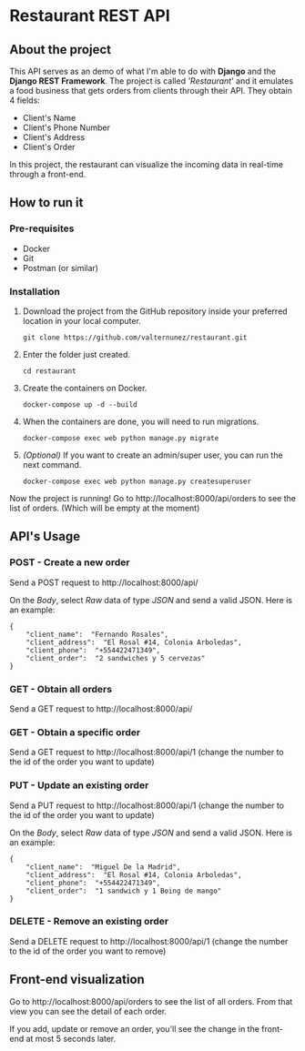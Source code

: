 # Restaurant REST API
##  About the project

This API serves as an demo of what I'm able to do with **Django** and the **Django REST Framework**.
The project is called *'Restaurant*' and it emulates a food business that gets orders from clients through their API. They obtain 4 fields:

 - Client's Name
 - Client's Phone Number
 - Client's Address
 - Client's Order

In this project, the restaurant can visualize the incoming data in real-time through a front-end.

## How to run it

### Pre-requisites
 - Docker
 - Git
 - Postman (or similar)


### Installation
 1. Download the project from the GitHub repository inside your preferred location in your local computer.

	    git clone https://github.com/valternunez/restaurant.git

 2. Enter the folder just created.

	    cd restaurant

 3. Create the containers on Docker.

	    docker-compose up -d --build

 4. When the containers are done, you will need to run migrations. 

	    docker-compose exec web python manage.py migrate

 5. *(Optional)* If you want to create an admin/super user, you can run the next command.

	    docker-compose exec web python manage.py createsuperuser

Now the project is running! Go to http://localhost:8000/api/orders to see the list of orders. (Which will be empty at the moment)

## API's Usage

### POST - Create a new order
Send a POST request to http://localhost:8000/api/

On the *Body*, select *Raw* data of type *JSON* and send a valid JSON. Here is an example:

	{
		"client_name":  "Fernando Rosales",
		"client_address":  "El Rosal #14, Colonia Arboledas",
		"client_phone":  "+554422471349",
		"client_order":  "2 sandwiches y 5 cervezas"
	}
### GET  - Obtain all orders
Send a GET request to http://localhost:8000/api/

### GET  - Obtain a specific order
Send a GET request to http://localhost:8000/api/1   (change the number to the id of the order you want to update)

### PUT - Update an existing order
Send a PUT request to http://localhost:8000/api/1   (change the number to the id of the order you want to update)

On the *Body*, select *Raw* data of type *JSON* and send a valid JSON. Here is an example:

	{
		"client_name":  "Miguel De la Madrid",
		"client_address":  "El Rosal #14, Colonia Arboledas",
		"client_phone":  "+554422471349",
		"client_order":  "1 sandwich y 1 Boing de mango"
	}

### DELETE - Remove an existing order
Send a DELETE request to http://localhost:8000/api/1   (change the number to the id of the order you want to remove)

## Front-end visualization
Go to http://localhost:8000/api/orders to see the list of all orders. From that view you can see the detail of each order. 

If you add, update or remove an order, you'll see the change in the front-end at most 5 seconds later. 